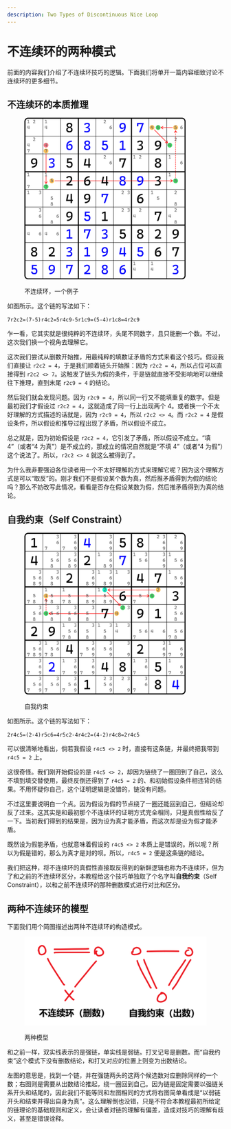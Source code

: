 ```yaml
---
description: Two Types of Discontinuous Nice Loop
---
```


# 不连续环的两种模式

前面的内容我们介绍了不连续环技巧的逻辑。下面我们将单开一篇内容细致讨论不连续环的更多细节。

## 不连续环的本质推理 <a href="#backing-logic" id="backing-logic"></a>

<figure><img src="../../.gitbook/assets/images_0288.png" alt="" width="375"><figcaption><p>不连续环，一个例子</p></figcaption></figure>

如图所示。这个链的写法如下：

```
7r2c2=(7-5)r4c2=5r4c9-5r1c9=(5-4)r1c8=4r2c9
```

乍一看，它其实就是很纯粹的不连续环，头尾不同数字，且只能删一个数。不过，这次我们换一个视角去理解它。

这次我们尝试从删数开始推，用最纯粹的填数证矛盾的方式来看这个技巧。假设我们直接让 `r2c2 = 4`，于是我们顺着链头开始推：因为 `r2c2 = 4`，所以占位可以直接得到 `r2c2 <> 7`。这触发了链头为假的条件，于是链就直接不受影响地可以继续往下推理，直到末尾 `r2c9 = 4` 的结论。

然后我们就会发现问题。因为 `r2c9 = 4`，所以同一行又不能填重复的数字。但是最初我们才假设过 `r2c2 = 4`，这就造成了同一行上出现两个 4。或者换一个不太好理解的方式描述的话就是，因为 `r2c9 = 4`，所以 `r2c2 <> 4`。而 `r2c2 = 4` 是假设条件，所以假设和推导过程出现了矛盾，所以假设不成立。

总之就是，因为初始假设是 `r2c2 = 4`，它引发了矛盾，所以假设不成立。“填 4”（或者“4 为真”）是不成立的，那成立的情况自然就是“不填 4”（或者“4 为假”）这个说法了。所以，`r2c2 <> 4` 就这么被得到了。

为什么我非要强迫各位读者用一个不太好理解的方式来理解它呢？因为这个理解方式是可以“取反”的。刚才我们不是假设某个数为真，然后推矛盾得到为假的结论吗？那么不妨改写此情况，看看是否存在假设某数为假，然后推矛盾得到为真的结论。

## 自我约束（Self Constraint）

<figure><img src="../../.gitbook/assets/images_0289.png" alt="" width="375"><figcaption><p>自我约束</p></figcaption></figure>

如图所示。这个链的写法如下：

```
2r4c5=(2-4)r5c6=4r5c2-4r4c2=(4-2)r4c8=2r4c5
```

可以很清晰地看出，倘若我假设 `r4c5 <> 2` 时，直接有这条链，并最终把我带到 `r4c5 = 2` 上。

这很奇怪。我们刚开始假设的是 `r4c5 <> 2`，却因为链绕了一圈回到了自己，这么不填到填交替使用，最终反倒还得到了 `r4c5 = 2` 的、和初始假设条件相违背的结果。不用怀疑你自己，这个证明逻辑是没错的，链没有问题。

不过这里要说明白一个点。因为假设为假的节点绕了一圈还能回到自己，但结论却反了过来。这其实是和最初那个不连续环的证明方式完全相同，只是真假性给反了一下。当初我们得到的结果是，因为设为真才能矛盾，而这次却是设为假才能矛盾。

既然设为假能矛盾，也就意味着假设的 `r4c5 <> 2` 本质上是错误的。所以呢？所以为假是错的，那么为真才是对的呗。所以，`r4c5 = 2` 便是这条链的结论。

我们把这种，将不连续环的真假性直接取反得到的新鲜逻辑也称为不连续环，但为了和之前的不连续环区分，本教程给这个技巧单独取了个名字叫**自我约束**（Self Constraint），以和之前不连续环的那种删数模式进行对比和区分。

## 两种不连续环的模型 <a href="#models-on-two-types-of-discontinuous-nice-loop" id="models-on-two-types-of-discontinuous-nice-loop"></a>

下面我们用个简图描述出两种不连续环的构造模式。

<figure><img src="../../.gitbook/assets/images_0290.png" alt=""><figcaption><p>两种模型</p></figcaption></figure>

和之前一样，双实线表示的是强链，单实线是弱链。打叉记号是删数。而“自我约束”这个模式下没有删数结论，和打叉对应的位置上则变为出数结论。

左图的意思是，找到一个链，并在强链两头的这两个候选数对应删除同样的一个数；右图则是需要从出数结论推起，绕一圈回到自己。因为链是固定需要以强链关系开头和结尾的，因此我们不能等同和左图相同的方式将右图简单看成是“以弱链开头和结束并得出自身为真”。这么理解倒也没错，只是不符合本教程最初所给定的链理论的基础规则和定义，会让读者对链的理解有偏差，造成对技巧的理解有歧义，甚至是错误诠释。
